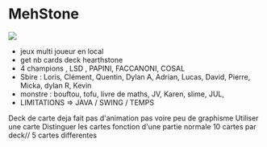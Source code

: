 # MehStone

![](http://random.io/content/images/2013/Sep/shut_down_old_infrastructure.gif)



- jeux multi joueur en local
- get nb cards deck hearthstone
- 4 champions , LSD , PAPINI, FACCANONI, COSAL
- Sbire : Loris, Clément, Quentin, Dylan A, Adrian, Lucas, David, Pierre, Micka, dylan R, Kevin
- monstre : bouftou, tofu, livre de maths, JV, Karen, slime, JUL, 
- LIMITATIONS => JAVA / SWING / TEMPS 


Deck de carte deja fait
pas d'animation
pas voire peu de graphisme
Utiliser une carte
Distinguer les cartes
fonction d'une partie normale
10 cartes par deck// 5 cartes differentes
